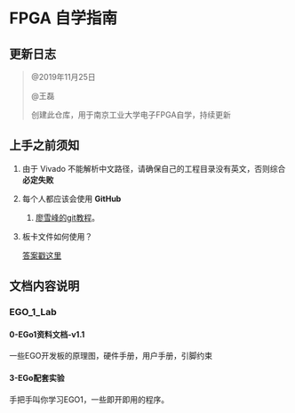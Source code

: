 # FPGA 自学指南

## 更新日志

> @2019年11月25日
>
> @王磊
>
> 创建此仓库，用于南京工业大学电子FPGA自学，持续更新

## 上手之前须知

1. 由于 Vivado 不能解析中文路径，请确保自己的工程目录没有英文，否则综合**必定失败**
2. 每个人都应该会使用 **GitHub**
   1. [廖雪峰的git教程]( https://www.liaoxuefeng.com/wiki/896043488029600 )。

3. 板卡文件如何使用？

   [答案戳这里]( https://reference.digilentinc.com/vivado/installing-vivado/2018.2 )

## 文档内容说明

### EGO_1_Lab

#### 0-EGo1资料文档-v1.1

一些EGO开发板的原理图，硬件手册，用户手册，引脚约束

#### 3-EGo配套实验

手把手叫你学习EGO1，一些即开即用的程序。

